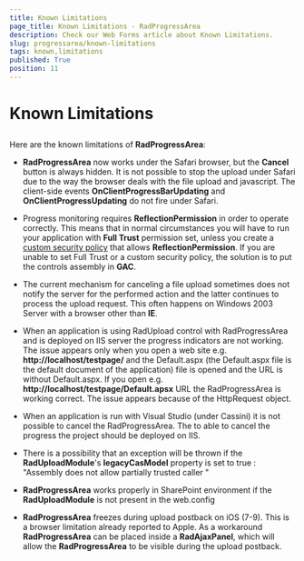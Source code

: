 ```yaml
---
title: Known Limitations
page_title: Known Limitations - RadProgressArea
description: Check our Web Forms article about Known Limitations.
slug: progressarea/known-limitations
tags: known,limitations
published: True
position: 11
---
```


# Known Limitations



## 

Here are the known limitations of **RadProgressArea**:

* **RadProgressArea** now works under the Safari browser, but the **Cancel** button is always hidden. It is not possible to stop the upload under Safari due to the way the browser deals with the file upload and javascript. The client-side events **OnClientProgressBarUpdating** and **OnClientProgressUpdating** do not fire under Safari.

* Progress monitoring requires **ReflectionPermission** in order to operate correctly. This means that in normal circumstances you will have to run your application with **Full Trust** permission set, unless you create a [custom security policy](https://msdn2.microsoft.com/en-us/library/ms998326.aspx) that allows **ReflectionPermission**. If you are unable to set Full Trust or a custom security policy, the solution is to put the controls assembly in **GAC**.

* The current mechanism for canceling a file upload sometimes does not notify the server for the performed action and the latter continues to process the upload request. This often happens on Windows 2003 Server with a browser other than **IE**.

* When an application is using RadUpload control with RadProgressArea and is deployed on IIS server the progress indicators are not working. The issue appears only when you open a web site e.g. **http://localhost/testpage/** and the Default.aspx (the Default.aspx file is the default document of the application) file is opened and the URL is without Default.aspx. If you open e.g. **http://localhost/testpage/Default.apsx** URL the RadProgressArea is working correct. The issue appears because of the HttpRequest object.

* When an application is run with Visual Studio (under Cassini) it is not possible to cancel the RadProgressArea. The to able to cancel the progress the project should be deployed on IIS.

* There is a possibility that an exception will be thrown if the **RadUploadModule**'s **legacyCasModel**  property is set to true : "Assembly does not allow partially trusted caller "

* **RadProgressArea** works properly in SharePoint environment if the **RadUploadModule** is not present in the web.config

* **RadProgressArea** freezes during upload postback on iOS (7-9). This is a browser limitation already reported to Apple. As a workaround **RadProgressArea** can be placed inside a **RadAjaxPanel**, which will allow the **RadProgressArea** to be visible during the upload postback. 

